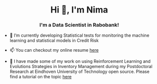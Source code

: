 <h1 align="center">Hi 👋, I'm Nima</h1>
<h3 align="center"> I'm a Data Scientist in Rabobank!</h3>

- 🌱 I’m currently developing Statistical tests for monitoring the machine learning and statistical models in Credit Risk

- 📫 You can checkout my online resume [here](https://nimaman.github.io/cv/)

- 🔭 I have made some of my work on using Reinforcement Learning and Evolutions Strategies in Inventory Management during my Postdoctoral Research at Eindhoven University of Technology open source. Please find a tutorial on the topic [here](https://nimaman.github.io/posts/lost_sales_rl/) 


<!--
**NimaMan/nimaman** is a ✨ _special_ ✨ repository because its `README.md` (this file) appears on your GitHub profile.

Here are some ideas to get you started:

- 🔭 I’m currently working on ...
- 🌱 I’m currently learning ...
- 👯 I’m looking to collaborate on ...
- 🤔 I’m looking for help with ...
- 💬 Ask me about ...
- 📫 How to reach me: ...
- 😄 Pronouns: ...
- ⚡ Fun fact: ...
-->




